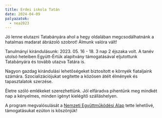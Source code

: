 ```yaml
---
title: Erdei iskola Tatán
date: 2024-04-09
palyazatok:
  - nea2023
---
```

Jó lenne elutazni Tatabányára ahol a hegy oldalában megcsodálhatnánk a hatalmas madarat ábrázoló szobrot! Álmunk valóra vált!
<!--more-->
Tanulmányi kirándulásunk: 2023. 05. 16 - 18. 3 nap 2 éjszaka volt. A tanév utolsó heteiben Együtt-Értük alapítvány támogatásával eljutottunk Tatabányára és tovább utazva Tatára is.

Nagyon gazdag kirándulási lehetőségeket biztosított e környék fiataljaink számára. Szocializációjukat  segítette a közösen átélt élmények és  tapasztalatok szerzése.

Életre szóló emlékeket szerezhettünk. Jól elfáradva pihentünk meg mindkét nap a kényelmes, minden igényt kielégítő szálláshelyen. 

A program megvalósulását a [Nemzeti Együttműködési Alap](https://civil.info.hu/nea/kezdolap/bemutatkozas/index.html) tette lehetővé, támogatásukat ezúton is köszönjük!
